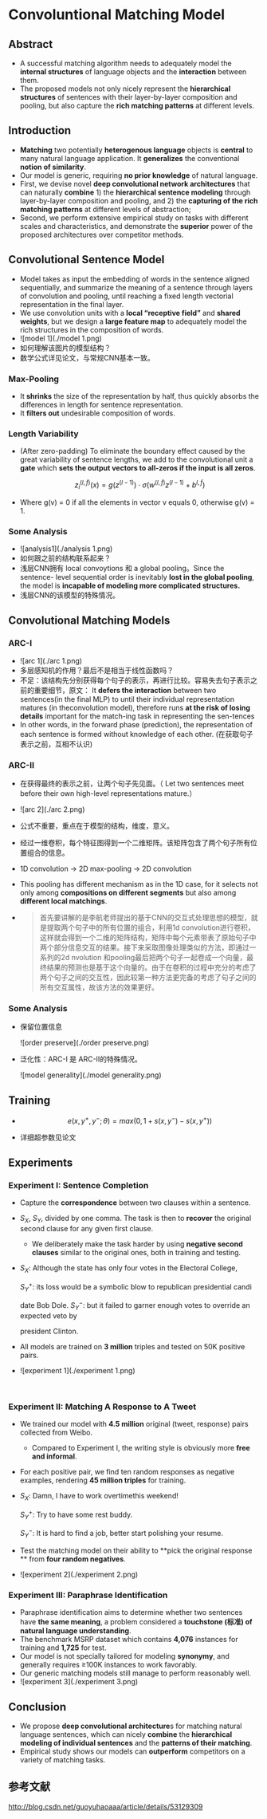 # Convoluntional Matching Model

## Abstract

- A successful matching algorithm needs to adequately model the **internal structures** of language objects and the **interaction** between them.
- The proposed models not only nicely represent the **hierarchical structures** of sentences with their layer-by-layer composition and pooling, but also capture the **rich matching patterns** at different levels.

## Introduction

* **Matching** two potentially **heterogenous language** objects is **central** to many natural language application. It **generalizes** the conventional **notion of similarity**.
* Our model is generic, requiring **no prior knowledge** of natural language.
* First, we devise novel **deep convolutional network architectures** that can naturally **combine** 1) the **hierarchical sentence modeling** through
  layer-by-layer composition and pooling, and 2) the **capturing of the rich matching patterns** at different levels of abstraction; 
* Second, we perform extensive empirical study on tasks with different
  scales and characteristics, and demonstrate the **superior** power of the proposed architectures over competitor methods.

## Convolutional Sentence Model

* Model takes as input the embedding of words in the sentence aligned sequentially, and summarize the meaning of a sentence through
  layers of convolution and pooling, until reaching a fixed length vectorial representation in the final layer.	
* We use convolution units with a **local “receptive field”** and **shared weights**, but we design a **large feature map** to adequately model the rich structures in the composition of words.
* ![model 1](./model 1.png)
* 如何理解该图片的模型结构？
* 数学公式详见论文，与常规CNN基本一致。

### Max-Pooling

* It **shrinks** the size of the representation by half, thus quickly
  absorbs the differences in length for sentence representation.
* It **filters out** undesirable composition of words.

### Length Variability

* (After zero-padding) To eliminate the boundary effect caused by the great variability of sentence lengths, we add to the convolutional unit a **gate** which **sets the output vectors to all-zeros if the input is all zeros**. 	

  $$z_i^{(l,f)}(x)=g(z^{(l-1)})\cdot \sigma (w^{(l,f)}z^{(l-1)}+b^{l,f})$$

* Where g(v) = 0 if all the elements in vector v equals 0, otherwise g(v) = 1. 

### Some Analysis

* ![analysis1](./analysis 1.png)
* 如何跟之前的结构联系起来？
* 浅层CNN拥有 local convoytions 和 a global pooling。Since the sentence-
  level sequential order is inevitably **lost in the global pooling**, the model is **incapable of modeling more complicated structures.**
* 浅层CNN的该模型的特殊情况。			

## Convolutional Matching Models

### ARC-I

* ![arc 1](./arc 1.png)
* 多层感知机的作用？最后不是相当于线性函数吗？
* 不足：该结构先分别获得每个句子的表示，再进行比较。容易失去句子表示之前的重要细节，原文： It **defers the interaction** between two sentences(in the final MLP) to until their individual representation matures (in theconvolution model), therefore runs **at the risk of losing details** important for the match-ing task in representing the sen-tences
* In other words, in the forward phase (prediction), the representation of each sentence is formed without knowledge of each other. (在获取句子表示之前，互相不认识)

### ARC-II

* 在获得最终的表示之前，让两个句子先见面。（ Let two sentences
  meet before their own high-level representations mature.）

* ![arc 2](./arc 2.png)

* 公式不重要，重点在于模型的结构，维度，意义。

* 经过一维卷积，每个特征图得到一个二维矩阵。该矩阵包含了两个句子所有位置组合的信息。

* 1D convolution -> 2D max-pooling -> 2D convolution

* This pooling has different mechanism as in the 1D case, for it selects not only among **compositions on different segments** but also among **different local matchings**.

* > 首先要讲解的是李航老师提出的基于CNN的交互式处理思想的模型，就是提取两个句子中的所有位置的组合，利用1d convolution进行卷积，这样就会得到一个二维的矩阵结构，矩阵中每个元素带表了原始句子中两个部分信息交互的结果。接下来采取图像处理类似的方法，即通过一系列的2d nvolution 和pooling最后把两个句子一起卷成一个向量，最终结果的预测也是基于这个向量的。由于在卷积的过程中充分的考虑了两个句子之间的交互性，因此较第一种方法更完备的考虑了句子之间的所有交互属性，故该方法的效果更好。

### Some Analysis

* 保留位置信息

  ![order preserve](./order preserve.png)

* 泛化性：ARC-I 是 ARC-II的特殊情况。

  ![model generality](./model generality.png)

## Training

* $$e(x,y^+,y^-; \theta)=max(0,1+s(x,y^-)-s(x,y^+))$$


* 详细超参数见论文

## Experiments

### Experiment I: Sentence Completion

* Capture the **correspondence** between two clauses within a sentence.

* $S_X$, $S_Y$, divided by one comma. The task is then to **recover** the original second clause for any given first clause.

  * We deliberately make the task harder by using **negative second clauses** similar to the original ones, both in training and testing.

* $S_X$: Although the state has only four votes in the Electoral College, 

  $S_Y^+$: its loss would be a symbolic blow to republican presidential candi

  date Bob Dole.
  $S_Y^-$: but it failed to garner enough votes to override an expected veto by

  president Clinton.

* All models are trained on **3 million** triples and tested on 50K positive pairs.

* ![experiment 1](./experiment 1.png)


  ​	

### Experiment II: Matching A Response to A Tweet

* We trained our model with **4.5 million** original (tweet, response)
  pairs collected from Weibo.

  * Compared to Experiment I, the writing style is obviously more **free and informal**. 

* For each positive pair, we find ten random responses as negative examples, rendering **45 million triples** for training.

* $S_X$: Damn, I have to work overtimethis weekend!

  $S_Y^+$: Try to have some rest buddy.

  $S^-_Y$: It is hard to find a job, better start polishing your resume.

* Test the matching model on their ability to **pick the original response ** from **four random negatives**.

* ![experiment 2](./experiment 2.png)

### Experiment III: Paraphrase Identification

* Paraphrase identification aims to determine whether two sentences have **the same meaning**, a problem considered a **touchstone (标准) of natural language understanding**.
* The benchmark MSRP dataset which contains **4,076** instances for training and **1,725** for test. 
* Our model is not specially tailored for modeling **synonymy**, and generally requires ≥100K instances to work favorably. 
* Our generic matching models still manage to perform reasonably well.
* ![experiment 3](./experiment 3.png)



## Conclusion

- We propose **deep convolutional architecture**s for matching natural language sentences, which can nicely **combine** the **hierarchical** **modeling of individual sentences** and the **patterns of their matching**.
- Empirical study shows our models can **outperform** competitors on a variety of matching tasks.

##  参考文献

http://blog.csdn.net/guoyuhaoaaa/article/details/53129309				
​		
​	

​			
​		
​	


​			
​		
​	

